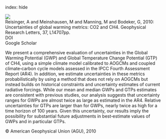 index: hide

<div class="Citation">
    <div class="Citation-thumb CitationThumb-linked"  data-href="https://doi.org/10.1029/2010gl043803">
      <img src="https://static.claimspace.cloud/climate-study-static/refs/thumbs/8/Reisinger_et_al_2010-thumb.png" />
    </div>

  <div class="Citation-body">
    <div class="Citation-text">Reisinger, A and Meinshausen, M and Manning, M and Bodeker, G, 2010: Uncertainties of global warming metrics: CO2 and CH4. <span class="Article-journal">Geophysical Research Letters, </span><span class="Article-volume">37, </span>L14707pp.</div>
    <div class="Citation-links">
      <div class="CitationLink" data-href="https://doi.org/10.1029/2010gl043803">
        <div class="CitationLink-icon CitationLink-Doi"></div>
        <div class="CitationLink-text">DOI</div>
      </div>
      <div class="CitationLink" data-href="https://scholar.google.com/scholar?q=10.1029/2010gl043803">
        <div class="CitationLink-icon CitationLink-Scholar"></div>
        <div class="CitationLink-text">Google Scholar</div>
      </div>
    </div>
  </div>
</div>

We present a comprehensive evaluation of uncertainties in the Global Warming Potential (GWP) and Global Temperature Change Potential (GTP) of CH4, using a simple climate model calibrated to AOGCMs and coupled climate‐carbon cycle models assessed in the IPCC Fourth Assessment Report (AR4). In addition, we estimate uncertainties in these metrics probabilistically by using a method that does not rely on AOGCMs but instead builds on historical constraints and uncertainty estimates of current radiative forcings. While our mean and median GWPs and GTPs estimates are consistent with previous studies, our analysis suggests that uncertainty ranges for GWPs are almost twice as large as estimated in the AR4. Relative uncertainties for GTPs are larger than for GWPs, nearly twice as high for a time horizon of 100 years. Given this uncertainty, our results imply the possibility for substantial future adjustments in best‐estimate values of GWPs and in particular GTPs.

<div class="Citation-copy">
&copy; American Geophysical Union (AGU), 2010
</div>